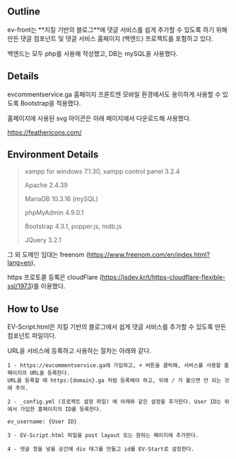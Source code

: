 <h2>Outline</h2>
ev-front는 **지킬 기반의 블로그**에 댓글 서비스를 쉽게 추가할 수 있도록 하기 위해 만든 댓글 컴포넌트 및 댓글 서비스 홈페이지 (백엔드) 프로젝트를 포함하고 있다.  

백엔드는 모두 php를 사용해 작성했고, DB는 mySQL을 사용했다.



<h2>Details</h2>

evcommentservice.ga 홈페이지 프론트엔 모바일 환경에서도 용이하게 사용할 수 있도록 Bootstrap을 적용했다.

홈페이지에 사용된 svg 아이콘은 아래 페이지에서 다운로드해 사용했다.

https://feathericons.com/



<h2>Environment Details</h2>

>xampp for windows 7.1.30, xampp control panel 3.2.4
>
>Apache 2.4.39
>
>MariaDB 10.3.16 (mySQL)
>
>phpMyAdmin 4.9.0.1
>
>Bootstrap 4.3.1, popper.js, mdb.js
>
>JQuery 3.2.1

그 외 도메인 임대는 freenom (https://www.freenom.com/en/index.html?lang=en),  

https 프로토콜 등록은 cloudFlare (https://jsdev.kr/t/https-cloudflare-flexible-ssl/1973)를 이용했다.



<h2>How to Use</h2>
EV-Script.html은 지킬 기반의 블로그에서 쉽게 댓글 서비스를 추가할 수 있도록 만든 컴포넌트 파일이다.  

URL을 서비스에 등록하고 사용하는 절차는 아래와 같다.

```
1 - https://evcommentservice.ga에 가입하고, + 버튼을 클릭해, 서비스를 사용할 홈페이지의 URL을 등록한다.
URL을 등록할 때 https:{domain}.ga 처럼 등록해야 하고, 뒤에 / 가 붙으면 안 되는 것에 주의.

2 - _config.yml (프로젝트 설정 파일) 에 아래와 같은 설정을 추가한다. User ID는 위에서 가입한 홈페이지의 ID를 등록한다.

ev_username: {User ID}

3 - EV-Script.html 파일을 post layout 또는 원하는 페이지에 추가한다.

4 - 댓글 창을 넣을 공간에 div 태그를 만들고 id를 EV-Start로 설정한다.
```
